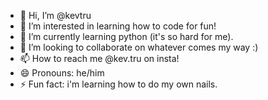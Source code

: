 - 👋 Hi, I’m @kevtru
- 👀 I’m interested in learning how to code for fun!
- 🌱 I’m currently learning python (it's so hard for me).
- 💞️ I’m looking to collaborate on whatever comes my way :)
- 📫 How to reach me @kev.tru on insta!
- 😄 Pronouns: he/him
- ⚡ Fun fact: i'm learning how to do my own nails.

<!---
kevtru/kevtru is a ✨ special ✨ repository because its `README.md` (this file) appears on your GitHub profile.
You can click the Preview link to take a look at your changes.
--->
